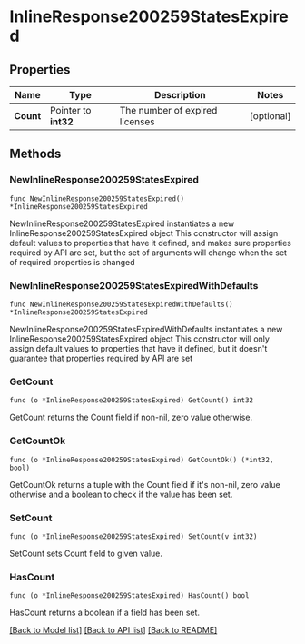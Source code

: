 # InlineResponse200259StatesExpired

## Properties

Name | Type | Description | Notes
------------ | ------------- | ------------- | -------------
**Count** | Pointer to **int32** | The number of expired licenses | [optional] 

## Methods

### NewInlineResponse200259StatesExpired

`func NewInlineResponse200259StatesExpired() *InlineResponse200259StatesExpired`

NewInlineResponse200259StatesExpired instantiates a new InlineResponse200259StatesExpired object
This constructor will assign default values to properties that have it defined,
and makes sure properties required by API are set, but the set of arguments
will change when the set of required properties is changed

### NewInlineResponse200259StatesExpiredWithDefaults

`func NewInlineResponse200259StatesExpiredWithDefaults() *InlineResponse200259StatesExpired`

NewInlineResponse200259StatesExpiredWithDefaults instantiates a new InlineResponse200259StatesExpired object
This constructor will only assign default values to properties that have it defined,
but it doesn't guarantee that properties required by API are set

### GetCount

`func (o *InlineResponse200259StatesExpired) GetCount() int32`

GetCount returns the Count field if non-nil, zero value otherwise.

### GetCountOk

`func (o *InlineResponse200259StatesExpired) GetCountOk() (*int32, bool)`

GetCountOk returns a tuple with the Count field if it's non-nil, zero value otherwise
and a boolean to check if the value has been set.

### SetCount

`func (o *InlineResponse200259StatesExpired) SetCount(v int32)`

SetCount sets Count field to given value.

### HasCount

`func (o *InlineResponse200259StatesExpired) HasCount() bool`

HasCount returns a boolean if a field has been set.


[[Back to Model list]](../README.md#documentation-for-models) [[Back to API list]](../README.md#documentation-for-api-endpoints) [[Back to README]](../README.md)


